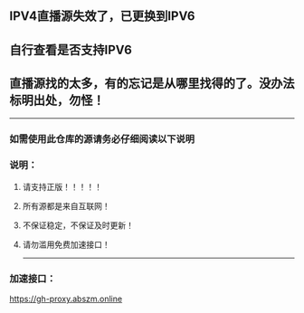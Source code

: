 ## IPV4直播源失效了，已更换到IPV6
## 自行查看是否支持IPV6
## 直播源找的太多，有的忘记是从哪里找得的了。没办法标明出处，勿怪！

   ------
   
### 如需使用此仓库的源请务必仔细阅读以下说明

### 说明：

1. 请支持正版！！！！！

2. 所有源都是来自互联网！

3. 不保证稳定，不保证及时更新！

4. 请勿滥用免费加速接口！

   ------

### 加速接口：
https://gh-proxy.abszm.online
